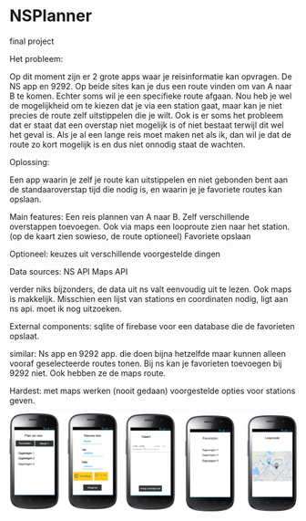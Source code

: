 # NSPlanner
final project

Het probleem:

Op dit moment zijn er 2 grote apps waar je reisinformatie kan opvragen. De NS app en 9292. Op beide sites kan je dus een route vinden om van A naar B te komen. Echter soms wil je een specifieke route afgaan. Nou heb je wel de mogelijkheid om te kiezen dat je via een station gaat, maar kan je niet precies de route zelf uitstippelen die je wilt. 
Ook is er soms het probleem dat er staat dat een overstap niet mogelijk is of niet bestaat terwijl dit wel het geval is. Als je al een lange reis moet maken net als ik, dan wil je dat de route zo kort mogelijk is en dus niet onnodig staat de wachten.

Oplossing:

Een app waarin je zelf je route kan uitstippelen en niet gebonden bent aan de standaaroverstap tijd die nodig is, en waarin je je favoriete routes kan opslaan.

Main features:
Een reis plannen van A naar B. 
Zelf verschillende overstappen toevoegen. 
Ook via maps een looproute zien naar het station. (op de kaart zien sowieso, de route optioneel)
Favoriete opslaan

Optioneel:
keuzes uit verschillende voorgestelde dingen


Data sources:
NS API
Maps API

verder niks bijzonders, de data uit ns valt eenvoudig uit te lezen.
Ook maps is makkelijk.
Misschien een lijst van stations en coordinaten nodig, ligt aan ns api. moet ik nog uitzoeken.

External components:
sqlite of firebase voor een database die de favorieten opslaat.

similar:
Ns app en 9292 app.
die doen bijna hetzelfde maar kunnen alleen vooraf geselecteerde routes tonen. Bij ns kan je favorieten toevoegen bij 9292 niet. Ook hebben ze de maps route.

Hardest:
met maps werken (nooit gedaan)
voorgestelde opties voor stations geven.


![alt text](https://github.com/JoepStraatman/NSPlanner/blob/master/doc/schets.png?raw=true)
